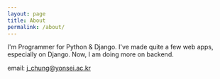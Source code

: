 ```yaml
---
layout: page
title: About
permalink: /about/
---
```


I'm Programmer for Python & Django. I've made quite a few web apps, especially on Django. Now, I am doing more on backend.

email: j_chung@yonsei.ac.kr
